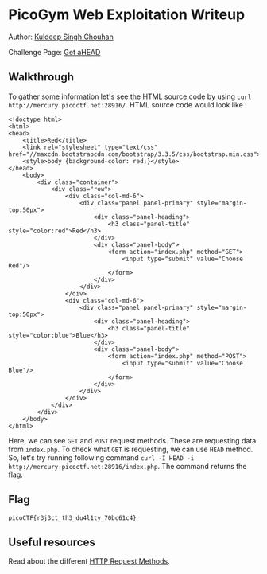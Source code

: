 # PicoGym Web Exploitation Writeup

Author: [Kuldeep Singh Chouhan](https://github.com/kuldeep-singh-chouhan)

Challenge Page: [Get aHEAD](http://mercury.picoctf.net:28916/)

## Walkthrough
To gather some information let's see the HTML source code by using 
`curl http://mercury.picoctf.net:28916/`.
HTML source code would look like :
```
<!doctype html>
<html>
<head>
    <title>Red</title>
    <link rel="stylesheet" type="text/css" href="//maxcdn.bootstrapcdn.com/bootstrap/3.3.5/css/bootstrap.min.css">
	<style>body {background-color: red;}</style>
</head>
	<body>
		<div class="container">
			<div class="row">
				<div class="col-md-6">
					<div class="panel panel-primary" style="margin-top:50px">
						<div class="panel-heading">
							<h3 class="panel-title" style="color:red">Red</h3>
						</div>
						<div class="panel-body">
							<form action="index.php" method="GET">
								<input type="submit" value="Choose Red"/>
							</form>
						</div>
					</div>
				</div>
				<div class="col-md-6">
					<div class="panel panel-primary" style="margin-top:50px">
						<div class="panel-heading">
							<h3 class="panel-title" style="color:blue">Blue</h3>
						</div>
						<div class="panel-body">
							<form action="index.php" method="POST">
								<input type="submit" value="Choose Blue"/>
							</form>
						</div>
					</div>
				</div>
			</div>
		</div>
	</body>
</html>
```

Here, we can see `GET` and `POST` request methods. These are requesting data from `index.php`. To check what `GET` is requesting, we can use `HEAD` method. So, let's try running following command 
`curl -I HEAD -i  http://mercury.picoctf.net:28916/index.php`.
The command returns the flag.

## Flag
`picoCTF{r3j3ct_th3_du4l1ty_70bc61c4}`

## Useful resources
Read about the different [HTTP Request Methods](https://www.w3schools.com/tags/ref_httpmethods.asp).
